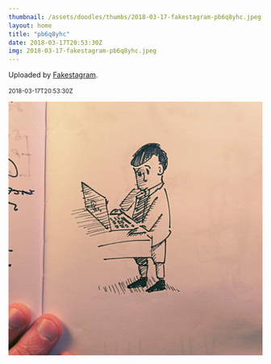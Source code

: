 ```yaml
---
thumbnail: /assets/doodles/thumbs/2018-03-17-fakestagram-pb6q8yhc.jpeg
layout: home
title: "pb6q8yhc"
date: 2018-03-17T20:53:30Z
img: 2018-03-17-fakestagram-pb6q8yhc.jpeg
---
```


Uploaded by [Fakestagram](https://github.com/opyate/fakestagram).

<small>2018-03-17T20:53:30Z</small>

![Uploaded by Fakestagram](/assets/doodles/original/2018-03-17-fakestagram-pb6q8yhc.jpeg)
